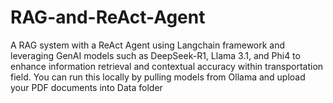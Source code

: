 # RAG-and-ReAct-Agent
A RAG system with a ReAct Agent using Langchain framework and leveraging GenAI models such as DeepSeek-R1, Llama 3.1, and Phi4 to enhance information retrieval and contextual accuracy within transportation field.
You can run this locally by pulling models from Ollama and upload your PDF documents into Data folder
